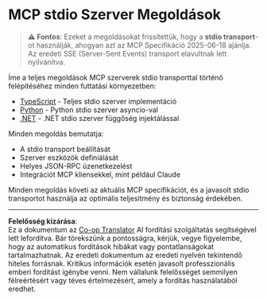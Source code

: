 <!--
CO_OP_TRANSLATOR_METADATA:
{
  "original_hash": "e378b47e0361b7a9b0dab7a0306878c8",
  "translation_date": "2025-08-26T20:03:13+00:00",
  "source_file": "03-GettingStarted/05-stdio-server/solution/README.md",
  "language_code": "hu"
}
-->
# MCP stdio Szerver Megoldások

> **⚠️ Fontos**: Ezeket a megoldásokat frissítettük, hogy a **stdio transport**-ot használják, ahogyan azt az MCP Specifikáció 2025-06-18 ajánlja. Az eredeti SSE (Server-Sent Events) transport elavultnak lett nyilvánítva.

Íme a teljes megoldások MCP szerverek stdio transporttal történő felépítéséhez minden futtatási környezetben:

- [TypeScript](../../../../../03-GettingStarted/05-stdio-server/solution/typescript) - Teljes stdio szerver implementáció
- [Python](../../../../../03-GettingStarted/05-stdio-server/solution/python) - Python stdio szerver asyncio-val
- [.NET](../../../../../03-GettingStarted/05-stdio-server/solution/dotnet) - .NET stdio szerver függőség injektálással

Minden megoldás bemutatja:
- A stdio transport beállítását
- Szerver eszközök definiálását
- Helyes JSON-RPC üzenetkezelést
- Integrációt MCP kliensekkel, mint például Claude

Minden megoldás követi az aktuális MCP specifikációt, és a javasolt stdio transportot használja az optimális teljesítmény és biztonság érdekében.

---

**Felelősség kizárása**:  
Ez a dokumentum az [Co-op Translator](https://github.com/Azure/co-op-translator) AI fordítási szolgáltatás segítségével lett lefordítva. Bár törekszünk a pontosságra, kérjük, vegye figyelembe, hogy az automatikus fordítások hibákat vagy pontatlanságokat tartalmazhatnak. Az eredeti dokumentum az eredeti nyelvén tekintendő hiteles forrásnak. Kritikus információk esetén javasolt professzionális emberi fordítást igénybe venni. Nem vállalunk felelősséget semmilyen félreértésért vagy téves értelmezésért, amely a fordítás használatából eredhet.